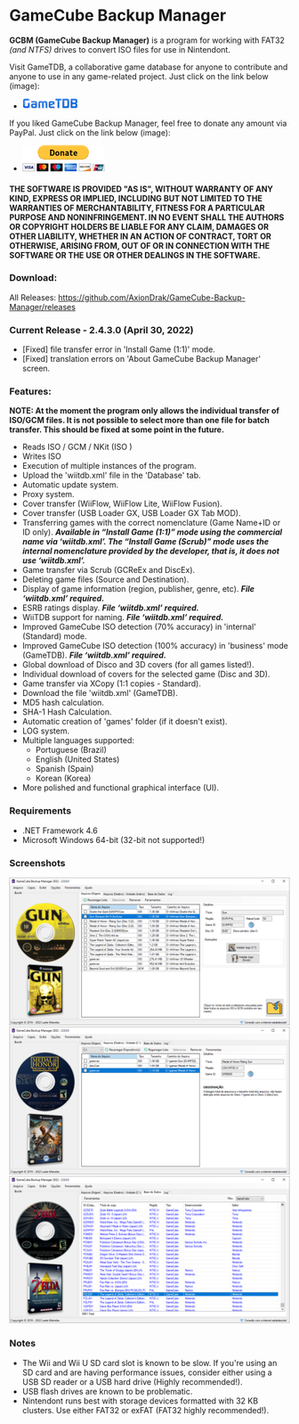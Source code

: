# GameCube Backup Manager

**GCBM (GameCube Backup Manager)** is a program for working with FAT32 *(and NTFS)* drives to convert ISO files for use in Nintendont.

Visit GameTDB, a collaborative game database for anyone to contribute and anyone to use in any game-related project. Just click on the link below (image):
* [![GameTDB](GameTDB-100.png)](https://www.gametdb.com/)

If you liked GameCube Backup Manager, feel free to donate any amount via PayPal. Just click on the link below (image):
* [![paypal](donate.gif)](https://www.paypal.com/donate/?hosted_button_id=MP4WGLJHAP8H2)

#### THE SOFTWARE IS PROVIDED "AS IS", WITHOUT WARRANTY OF ANY KIND, EXPRESS OR IMPLIED, INCLUDING BUT NOT LIMITED TO THE WARRANTIES OF MERCHANTABILITY, FITNESS FOR A PARTICULAR PURPOSE AND NONINFRINGEMENT. IN NO EVENT SHALL THE AUTHORS OR COPYRIGHT HOLDERS BE LIABLE FOR ANY CLAIM, DAMAGES OR OTHER LIABILITY, WHETHER IN AN ACTION OF CONTRACT, TORT OR OTHERWISE, ARISING FROM, OUT OF OR IN CONNECTION WITH THE SOFTWARE OR THE USE OR OTHER DEALINGS IN THE SOFTWARE.

### Download:
All Releases: https://github.com/AxionDrak/GameCube-Backup-Manager/releases

### Current Release - 2.4.3.0 (April 30, 2022)

* [Fixed] file transfer error in 'Install Game (1:1)' mode.
* [Fixed] translation errors on 'About GameCube Backup Manager' screen.

### Features:

**NOTE: At the moment the program only allows the individual transfer of ISO/GCM files. It is not possible to select more than one file for batch transfer. This should be fixed at some point in the future.**

+ Reads ISO / GCM / NKit (ISO )
+ Writes ISO
+ Execution of multiple instances of the program.
+ Upload the 'wiitdb.xml' file in the 'Database' tab.
+ Automatic update system.
+ Proxy system.
+ Cover transfer (WiiFlow, WiiFlow Lite, WiiFlow Fusion).
+ Cover transfer (USB Loader GX, USB Loader GX Tab MOD).
+ Transferring games with the correct nomenclature (Game Name+ID or ID only).
***Available in “Install Game (1:1)” mode using the commercial name via ‘wiitdb.xml’. The “Install Game (Scrub)” mode uses the internal nomenclature provided by the developer, that is, it does not use ‘wiitdb.xml’.***
+ Game transfer via Scrub (GCReEx and DiscEx).
+ Deleting game files (Source and Destination).
+ Display of game information (region, publisher, genre, etc). ***File ‘wiitdb.xml’ required.***
+ ESRB ratings display. ***File ‘wiitdb.xml’ required.***
+ WiiTDB support for naming. ***File ‘wiitdb.xml’ required.***
+ Improved GameCube ISO detection (70% accuracy) in 'internal' (Standard) mode.
+ Improved GameCube ISO detection (100% accuracy) in 'business' mode (GameTDB). ***File ‘wiitdb.xml’ required.***
+ Global download of Disco and 3D covers (for all games listed!).
+ Individual download of covers for the selected game (Disc and 3D).
+ Game transfer via XCopy (1:1 copies - Standard).
+ Download the file 'wiitdb.xml' (GameTDB).
+ MD5 hash calculation.
+ SHA-1 Hash Calculation.
+ Automatic creation of 'games' folder (if it doesn't exist).
+ LOG system.
+ Multiple languages ​​supported:
  + Portuguese (Brazil)
  + English (United States)
  + Spanish (Spain)
  + Korean (Korea)
+ More polished and functional graphical interface (UI).

### Requirements
* .NET Framework 4.6
* Microsoft Windows 64-bit (32-bit not supported!)

### Screenshots

![main](imgs/gcbm_0012.png)
![main](imgs/gcbm_0013.png)
![main](imgs/gcbm_0014.png)

### Notes

+ The Wii and Wii U SD card slot is known to be slow. If you're using an SD card and are having performance issues, consider either using a USB SD reader or a USB hard drive (Highly recommended!).
+ USB flash drives are known to be problematic.
+ Nintendont runs best with storage devices formatted with 32 KB clusters. Use either FAT32 or exFAT (FAT32 highly recommended!). 
